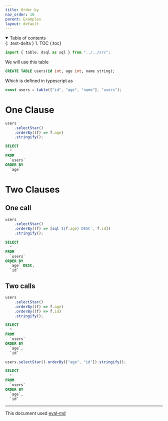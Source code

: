 ```yaml
---
title: Order by
nav_order: 10
parent: Examples
layout: default
---
```


<details open markdown="block">
  <summary>
    Table of contents
  </summary>
  {: .text-delta }
1. TOC
{:toc}
</details>

```ts
import { table, dsql as sql } from "../../src";
```

We will use this table

```sql
CREATE TABLE users(id int, age int, name string);
```

Which is defined in typescript as

```ts
const users = table(["id", "age", "name"], "users");
```

# One Clause

```ts
users
    .selectStar()
    .orderBy((f) => f.age)
    .stringify();
```

```sql
SELECT
  *
FROM
  `users`
ORDER BY
  `age`
```

# Two Clauses

## One call

```ts
users
    .selectStar()
    .orderBy((f) => [sql`${f.age} DESC`, f.id])
    .stringify();
```

```sql
SELECT
  *
FROM
  `users`
ORDER BY
  `age` DESC,
  `id`
```

## Two calls

```ts
users
    .selectStar()
    .orderBy((f) => f.age)
    .orderBy((f) => f.id)
    .stringify();
```

```sql
SELECT
  *
FROM
  `users`
ORDER BY
  `age`,
  `id`
```

```ts
users.selectStar().orderBy(["age", "id"]).stringify();
```

```sql
SELECT
  *
FROM
  `users`
ORDER BY
  `age`,
  `id`
```

---

This document used [eval-md](https://lucasavila00.github.io/eval-md/)